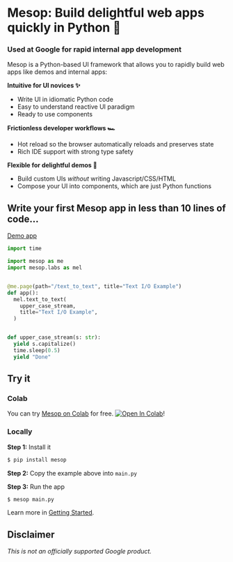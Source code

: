 # Mesop: Build delightful web apps quickly in Python 🚀

### Used at Google for rapid internal app development

Mesop is a Python-based UI framework that allows you to rapidly build web apps like demos and internal apps:

**Intuitive for UI novices ✨**

- Write UI in idiomatic Python code
- Easy to understand reactive UI paradigm
- Ready to use components

**Frictionless developer workflows 🏎️**

- Hot reload so the browser automatically reloads and preserves state
- Rich IDE support with strong type safety

**Flexible for delightful demos 🤩**

- Build custom UIs _without_ writing Javascript/CSS/HTML
- Compose your UI into components, which are just Python functions

## Write your first Mesop app in less than 10 lines of code...

[Demo app](https://google.github.io/mesop/demo/text_io)

```python
import time

import mesop as me
import mesop.labs as mel


@me.page(path="/text_to_text", title="Text I/O Example")
def app():
  mel.text_to_text(
    upper_case_stream,
    title="Text I/O Example",
  )


def upper_case_stream(s: str):
  yield s.capitalize()
  time.sleep(0.5)
  yield "Done"
```

</div>

## Try it

### Colab

You can try [Mesop on Colab](https://colab.research.google.com/drive/19LrP4T0aP4vg1QyT6WSqeIwud1CIqipv?usp=sharing) for free. [![Open In Colab](images/colab.svg)](https://colab.research.google.com/github/google/mesop/blob/main/notebooks/mesop_colab_getting_started.ipynb)!

### Locally

**Step 1:** Install it

```sh
$ pip install mesop
```

**Step 2:** Copy the example above into `main.py`

**Step 3:** Run the app

```sh
$ mesop main.py
```

Learn more in [Getting Started](./getting_started.md).

## Disclaimer

_This is not an officially supported Google product._
